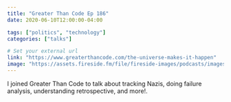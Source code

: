 ```yaml
---
title: "Greater Than Code Ep 186"
date: 2020-06-10T12:00:00-04:00

tags: ["politics", "technology"]
categories: ["talks"]

# Set your external url
link: "https://www.greaterthancode.com/the-universe-makes-it-happen"
image: "https://assets.fireside.fm/file/fireside-images/podcasts/images/7/79118de2-5b5b-439a-84b3-d9942b407117/cover_medium.jpg?v=0"
---
```

I joined Greater Than Code to talk about tracking Nazis, doing failure analysis, understanding retrospective, and more!.